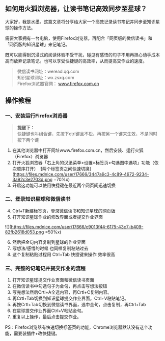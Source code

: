 ## 如何用火狐浏览器，让读书笔记高效同步至星球？


大家好，我是水墨。这篇文章将分享给大家一个高效记录读书笔记并同步至知识星球的操作方法。


需要大家拥有一台电脑，使用Firefox浏览器，再配合「网页版的微信读书」和 「网页版的知识星球」来记笔记。

既可以能得到沉浸式的阅读体验不受干扰，碰见有感悟的句子不用再担心动手成本高而放弃记录笔记。也可以享受快捷键的高效率，从而提高交作业的速度。


> 微信读书网址：weread.qq.com
\
> 知识星球网址：wx.zsxq.com
\
> Firefox浏览器官网： www.firefox.com.cn

## 操作教程

### 一、安装运行Firefox浏览器

>**提醒下：**
\
>快捷键也叫组合键，先按下ctrl键且不松，再按另一个键来生效，不是同时按下两个键

1. 在其他浏览器中打开网址www.firefox.com.cn，然后安装、运行火狐（Firefox）浏览器
2. 打开火狐浏览器「右上角的汉堡菜单>设置>标签页>勾选图中选项」功能（依次顺序打开）
![两个标签页之间快速切换](https://files.mdnice.com/user/17666/3447a9c3-4c89-4972-9234-3a92c3e2703d.png =70%x)
3. 开启这功能可以使用快捷键在最近两个网页间迅速切换

### 二、登录知识星球和微信读书
4. Ctrl+T新建标签页，登录微信读书和知识星球的网页版
5. 打开知识星球作业的修改界面或者提交作业界面

![](https://files.mdnice.com/user/17666/c9013f44-6175-43c7-b409-82fb2618d053.png =50%x)


6. 然后把金句内容复制到星球的作业界面
7. 写想法/感悟的时候  也同样复制粘贴过去
8. 这个复制粘贴过程用 Ctrl+Tab 快捷键来操作  效率很高 


### 三、完整的记笔记并提交作业的流程
1. 打开知识星球提交作业页面和微信读书页面
2. 在微信读书中勾选句子为金句，再点击写想法按钮
3. 写完想法然后Crtl+A全选内容，再Crtl+C复制内容。
4. 再Crtl+Tab切换到知识星球提交作业界面，Ctrl+V粘贴笔记。
5. 再按Crtl+Tab切换到微信读书界面，选中金句，点击复制，再Ctrl+Tab
6. 在星球提交作业界面Ctrl+V粘贴金句。
7. 重复以上操作，最后点击提交作业。

PS：Firefox浏览器有快速切换标签页的功能，Chrome浏览器默认没有这个功能，需要装插件+改快捷键。



